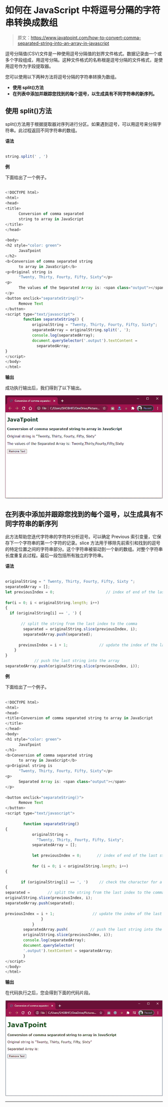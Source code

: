 # 如何在 JavaScript 中将逗号分隔的字符串转换成数组

> 原文：<https://www.javatpoint.com/how-to-convert-comma-separated-string-into-an-array-in-javascript>

逗号分隔值(CSV)文件是一种使用逗号分隔值的划界文件格式。数据记录由一个或多个字段组成，用逗号分隔。这种文件格式的名称根是逗号分隔的文件格式，是使用逗号作为字段提取器。

您可以使用以下两种方法将逗号分隔的字符串转换为数组。

*   **使用 split()方法**
*   **在列表中添加并跟踪您找到的每个逗号，以生成具有不同字符串的新序列。**

## 使用 split()方法

split()方法用于根据提取器对序列进行分区。如果遇到逗号，可以用逗号来分隔字符串。此过程返回不同字符串的数组。

**语法**

```js

string.split(' , ')

```

**例**

下面给出了一个例子。

```js

<!DOCTYPE html> 
<html>   
<head> 
<title> 
      Conversion of comma separated  
      string to array in JavaScript 
</title> 
</head> 

<body> 
<h2 style="color: green"> 
      JavaTpoint
</h2> 
<b>Conversion of comma separated string  
      to array in JavaScript</b> 
<p>Original string is 
      "Twenty, Thirty, Fourty, Fifty, Sixty"</p> 
<p> 
      The values of the Separated Array is: <span class="output"></span> 
</p>   
<button onclick="separateString()"> 
      Remove Text 
</button> 
<script type="text/javascript"> 
        function separateString() { 
            originalString = "Twenty, Thirty, Fourty, Fifty, Sixty"; 
            separatedArray = originalString.split(', ');   
            console.log(separatedArray); 
            document.querySelector('.output').textContent =  
              separatedArray; 
} 
</script> 
</body> 
</html>

```

**输出**

成功执行输出后，我们得到了以下输出。

![How to Convert Comma Separated String into an Array in JavaScript](img/94fa336a550f75426a6b9c8303c8541a.png)

## 在列表中添加并跟踪您找到的每个逗号，以生成具有不同字符串的新序列

此方法帮助您迭代字符串的字符并分析逗号。可以确定 Previous 索引变量，它保存下一个字符串的第一个字符的记录。slice 方法用于移除先前索引和找到的逗号的特定位置之间的字符串部分。这个字符串被驱动到一个新的数组。对整个字符串长度重复此过程。最后一段包括所有独立的字符串。

**语法**

```js

originalString = " Twenty, Thirty, Fourty, Fifty, Sixty "; 
separatedArray = []; 
let previousIndex = 0;                       // index of end of the last string 

for(i = 0; i < originalString.length; i++) 
{ 
  if (originalString[i] == ', ') {                                      // check the character for a comma  

       // split the string from the last index to the comma 
        separated = originalString.slice(previousIndex, i); 
        separatedArray.push(separated); 

      previousIndex = i + 1;              // update the index of the last string 
    } 
} 
             // push the last string into the array 
separatedArray.push(originalString.slice(previousIndex, i));  

```

**例**

下面给出了一个例子。

```js

<!DOCTYPE html> 
<html>
<head> 
<title>Conversion of comma separated string to array in JavaScript 
</title> 
</head>   
<body> 
<h1 style="color: green"> 
      JavaTpoint	 
</h1> 
<b>Conversion of comma separated string 
      to array in JavaScript</b> 
<p>Original string is 
      "Twenty, Thirty, Fourty, Fifty, Sixty"</p> 
<p> 
      Separated Array is: <span class="output"></span> 
</p> 

<button onclick="separateString()"> 
      Remove Text 
</button> 
<script type="text/javascript"> 

        function separateString() 
{             
            originalString = 
              "Twenty, Thirty, Fourty, Fifty, Sixty"; 
            separatedArray = []; 

            let previousIndex = 0;       // index of end of the last string

            for (i = 0; i < originalString.length; i++) 
{ 

       if (originalString[i] == ', ')     // check the character for a comma 
{                          
separated =        // split the string from the last index to the comma  
originalString.slice(previousIndex, i); 
separatedArray.push(separated); 

previousIndex = i + 1;                 // update the index of the last string   
                } 
            }
        separatedArray.push(          // push the last string into the array 
        originalString.slice(previousIndex, i));   
        console.log(separatedArray); 
        document.querySelector( 
        '.output').textContent = separatedArray; 
        } 
</script> 
</body> 
</html>

```

**输出**

在代码执行之后，您会得到下面的代码片段。

![How to Convert Comma Separated String into an Array in JavaScript](img/3764d41c560bcd5a0b1d56cf358b2479.png)

* * *